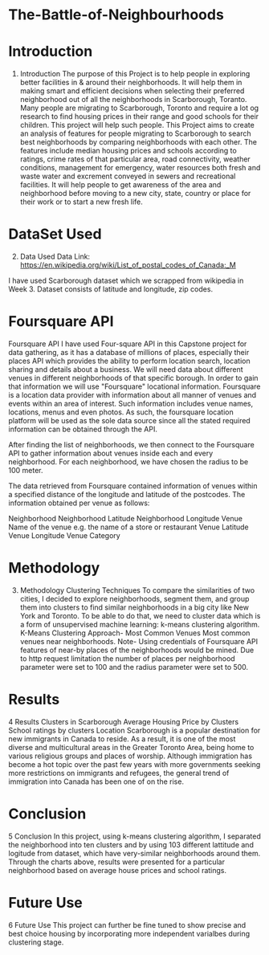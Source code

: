 # The-Battle-of-Neighbourhoods
# Introduction 
1) Introduction
The purpose of this Project is to help people in exploring better facilities in & around their neighborhoods. It will help them in making smart and efficient decisions when selecting their preferred neighborhood out of all the neighborhoods in Scarborough, Toranto. Many people are migrating to Scarborough, Toronto and require a lot og research to find housing prices in their range and good schools for their children. This project will help such people. This Project aims to create an analysis of features for people migrating to Scarborough to search best neighborhoods by comparing neighborhoods with each other. The features include median housing prices and schools according to ratings, crime rates of that particular area, road connectivity, weather conditions, management for emergency, water resources both fresh and waste water and excrement conveyed in sewers and recreational facilities. It will help people to get awareness of the area and neighborhood before moving to a new city, state, country or place for their work or to start a new fresh life.
# DataSet Used
2) Data Used
Data Link: https://en.wikipedia.org/wiki/List_of_postal_codes_of_Canada:_M

I have used Scarborough dataset which we scrapped from wikipedia in Week 3. Dataset consists of latitude and longitude, zip codes.
# Foursquare API
Foursquare API
I have used Four-square API in this Capstone project for data gathering, as it has a database of millions of places, especially their places API which provides the ability to perform location search, location sharing and details about a business.
We will need data about different venues in different neighborhoods of that specific borough. In order to gain that information we will use "Foursquare" locational information. Foursquare is a location data provider with information about all manner of venues and events within an area of interest. Such information includes venue names, locations, menus and even photos. As such, the foursquare location platform will be used as the sole data source since all the stated required information can be obtained through the API.

After finding the list of neighborhoods, we then connect to the Foursquare API to gather information about venues inside each and every neighborhood. For each neighborhood, we have chosen the radius to be 100 meter.

The data retrieved from Foursquare contained information of venues within a specified distance of the longitude and latitude of the postcodes. The information obtained per venue as follows:

Neighborhood
Neighborhood Latitude
Neighborhood Longitude
Venue
Name of the venue e.g. the name of a store or restaurant
Venue Latitude
Venue Longitude
Venue Category
# Methodology
3) Methodology
Clustering Techniques
To compare the similarities of two cities, I decided to explore neighborhoods, segment them, and group them into clusters to find similar neighborhoods in a big city like New York and Toronto. To be able to do that, we need to cluster data which is a form of unsupervised machine learning: k-means clustering algorithm.
K-Means Clustering Approach- Most Common Venues
Most common venues near neighborhoods.
Note- Using credentials of Foursquare API features of near-by places of the neighborhoods would be mined. Due to http request limitation the number of places per neighborhood parameter were set to 100 and the radius parameter were set to 500.
# Results
4 Results
Clusters in Scarborough
Average Housing Price by Clusters
School ratings by clusters
Location
Scarborough is a popular destination for new immigrants in Canada to reside. As a result, it is one of the most diverse and multicultural areas in the Greater Toronto Area, being home to various religious groups and places of worship. Although immigration has become a hot topic over the past few years with more governments seeking more restrictions on immigrants and refugees, the general trend of immigration into Canada has been one of on the rise.

# Conclusion
5 Conclusion
In this project, using k-means clustering algorithm, I separated the neighborhood into ten clusters and by using 103 different lattitude and logitude from dataset, which have very-similar neighborhoods around them. Through the charts above, results were presented for a particular neighborhood based on average house prices and school ratings.
# Future Use
6 Future Use
This project can further be fine tuned to show precise and best choice housing by incorporating more independent varialbes during clustering stage.